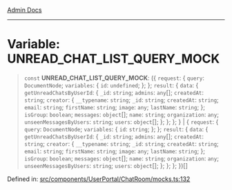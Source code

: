 [Admin Docs](/)

***

# Variable: UNREAD\_CHAT\_LIST\_QUERY\_MOCK

> `const` **UNREAD\_CHAT\_LIST\_QUERY\_MOCK**: (\{ `request`: \{ `query`: `DocumentNode`; `variables`: \{ `id`: `undefined`; \}; \}; `result`: \{ `data`: \{ `getUnreadChatsByUserId`: \{ `_id`: `string`; `admins`: `any`[]; `createdAt`: `string`; `creator`: \{ `__typename`: `string`; `_id`: `string`; `createdAt`: `string`; `email`: `string`; `firstName`: `string`; `image`: `any`; `lastName`: `string`; \}; `isGroup`: `boolean`; `messages`: `object`[]; `name`: `string`; `organization`: `any`; `unseenMessagesByUsers`: `string`; `users`: `object`[]; \}; \}; \}; \} \| \{ `request`: \{ `query`: `DocumentNode`; `variables`: \{ `id`: `string`; \}; \}; `result`: \{ `data`: \{ `getUnreadChatsByUserId`: \{ `_id`: `string`; `admins`: `any`[]; `createdAt`: `string`; `creator`: \{ `__typename`: `string`; `_id`: `string`; `createdAt`: `string`; `email`: `string`; `firstName`: `string`; `image`: `any`; `lastName`: `string`; \}; `isGroup`: `boolean`; `messages`: `object`[]; `name`: `string`; `organization`: `any`; `unseenMessagesByUsers`: `string`; `users`: `object`[]; \}; \}; \}; \})[]

Defined in: [src/components/UserPortal/ChatRoom/mocks.ts:132](https://github.com/PalisadoesFoundation/talawa-admin/blob/main/src/components/UserPortal/ChatRoom/mocks.ts#L132)
